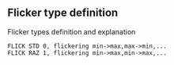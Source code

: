 ## Flicker type definition

Flicker types definition and explanation

```
FLICK STD 0, flickering min->max,max->min,...
FLICK RAZ 1, flickering min->max,min->max,...
```




